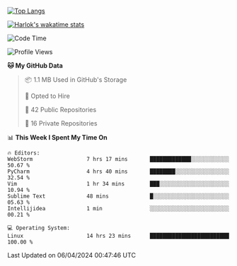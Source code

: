[![Top Langs](https://github-readme-stats.vercel.app/api/top-langs/?username=remisiki&theme=dracula&layout=compact&hide=Jupyter%20Notebook,CSS,HTML&langs_count=10&exclude_repo=GMM-Demux-GUI)](https://github.com/anuraghazra/github-readme-stats)

[![Harlok's wakatime stats](https://github-readme-stats.vercel.app/api/wakatime?username=@remisiki&theme=dracula&layout=compact&langs_count=10&hide=other,html,css,text,json,markdown,jupyter)](https://github.com/anuraghazra/github-readme-stats)

<!--START_SECTION:waka-->
![Code Time](http://img.shields.io/badge/Code%20Time-740%20hrs%2035%20mins-blue)

![Profile Views](http://img.shields.io/badge/Profile%20Views-0-blue)

**🐱 My GitHub Data** 

> 📦 1.1 MB Used in GitHub's Storage 
 > 
> 💼 Opted to Hire
 > 
> 📜 42 Public Repositories 
 > 
> 🔑 16 Private Repositories 
 > 
📊 **This Week I Spent My Time On** 

```text
🔥 Editors: 
WebStorm                 7 hrs 17 mins       █████████████░░░░░░░░░░░░   50.67 % 
PyCharm                  4 hrs 40 mins       ████████░░░░░░░░░░░░░░░░░   32.54 % 
Vim                      1 hr 34 mins        ███░░░░░░░░░░░░░░░░░░░░░░   10.94 % 
Sublime Text             48 mins             █░░░░░░░░░░░░░░░░░░░░░░░░   05.63 % 
Intellijidea             1 min               ░░░░░░░░░░░░░░░░░░░░░░░░░   00.21 % 

💻 Operating System: 
Linux                    14 hrs 23 mins      █████████████████████████   100.00 % 
```


 Last Updated on 06/04/2024 00:47:46 UTC
<!--END_SECTION:waka-->
